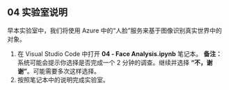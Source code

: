 ﻿---
lab:
    title: '人脸分析'
---

## 04 实验室说明
早本实验室中，我们将使用 Azure 中的“人脸”服务来基于图像识别真实世界中的对象。

1.  在 Visual Studio Code 中打开 **04 - Face Analysis.ipynb** 笔记本。
    **备注：** 系统可能会提示你选择是否完成一个 2 分钟的调查。继续并选择 **“不，谢谢”**。可能需要多次这样选择。
2.  按照笔记本中的说明完成实验室。

